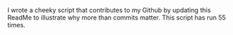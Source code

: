 I wrote a cheeky script that contributes to my Github by updating this ReadMe to illustrate why more than commits matter. This script has run 55 times.